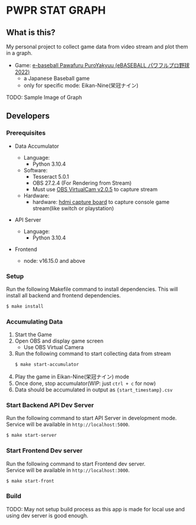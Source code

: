 # PWPR STAT GRAPH

## What is this?

My personal project to collect game data from video stream and plot them in a graph.

- Game: [e-baseball Pawafuru PuroYakyuu (eBASEBALL パワフルプロ野球 2022)](https://www.konami.com/pawa/2022/)
  - a Japanese Baseball game
  - only for specific mode: Eikan-Nine(栄冠ナイン)

TODO: Sample Image of Graph

## Developers

### Prerequisites

- Data Accumulator

  - Language:
    - Python 3.10.4
  - Software:
    - Tesseract 5.0.1
    - OBS 27.2.4 (For Rendering from Stream)
    - Must use [OBS VirtualCam v2.0.5](https://obsproject.com/forum/resources/obs-virtualcam.949/) to capture stream
  - Hardware:
    - hardware: [hdmi capture board](https://www.amazon.co.jp/gp/product/B089GZ4N48) to capture console game stream(like switch or playstation)

- API Server

  - Language:
    - Python 3.10.4

- Frontend
  - node: v16.15.0 and above

### Setup

Run the following Makefile command to install dependencies.
This will install all backend and frontend dependencies.

```bash
$ make install
```

### Accumulating Data

1. Start the Game
1. Open OBS and display game screen
   - Use OBS Virtual Camera
1. Run the following command to start collecting data from stream
   ```bash
   $ make start-accumulator
   ```
1. Play the game in Eikan-Nine(栄冠ナイン) mode
1. Once done, stop accumulator(WIP: just `ctrl + c` for now)
1. Data should be accumulated in output as `{start_timestamp}.csv`

### Start Backend API Dev Server

Run the following command to start API Server in development mode.  
Service will be available in `http://localhost:5000`.

```bash
$ make start-server
```

### Start Frontend Dev server

Run the following command to start Frontend dev server.  
Service will be available in `http://localhost:3000`.

```bash
$ make start-front
```

### Build

TODO: May not setup build process as this app is made for local use and using dev server is good enough.
